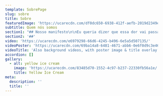 ```yaml
---
template: SobrePage
slug: sobre
title: Sobre
featuredImage: 'https://ucarecdn.com/df0dc650-6938-412f-aefb-2019d2349e13/'
subtitle: Quem nós somos
section1: "## Nosso manifesto\n\nEu queria dizer que essa dor vai passar. Não posso garantir. Queria dizer que nunca mais vai se repetir. Também não posso garantir. \r\n\nMas eu estou aqui. Estou aqui para ser seu apoio. Seu suporte. Sua força para os dias difíceis. \r\n\nEstou aqui porque eu sei o poder de uma rede. Sei o poder do feminino e tudo o que podemos fazer juntas. \r\n\nEu nasci pra acolher. Pra unir. Pra falar e ouvir. Eu nasci porque não é fácil ser e renascer quando está tudo quebrado, quando o medo toma conta. \r\n\nSou a SafePlace. Um lugar de segurança. Para você contar suas histórias. Ouvir nossas histórias. Para você sentir que é possível ser diferente. É possível lutar. E que você é incrível, independente do que te fizeram acreditar. \r\n\nEu queria poder mudar o passado. Mas eu não posso. Então eu olho para o futuro. Eu te vejo no presente. Eu te sinto potente. Entendendo que não vai ser fácil, mas que você pode seguir em frente. Podemos fazer diferente. \r\n\nEu seguro a sua mão. Me abro, te acolho. Pode entrar. A SafePlace é pra você."
section2: '##'
video: 'https://ucarecdn.com/e6979298-66d6-4245-b496-6e5a5d507135/'
videoPoster: 'https://ucarecdn.com/69ba14a8-6481-4671-abb6-0e6f0d9c3e46/'
videoTitle: 'Also background videos, with poster image & title overlay.'
accordion: []
gallery:
  - alt: yellow ice cream
    image: 'https://ucarecdn.com/83485d70-1552-4c97-b237-22330fb56a1e/'
    title: Yellow Ice Cream
meta:
  description: ''
  title: ''
---
```


